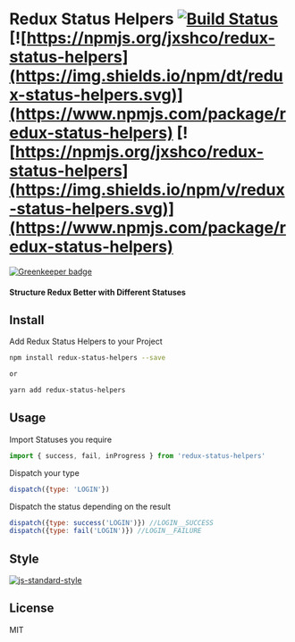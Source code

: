 # Redux Status Helpers [![Build Status](https://travis-ci.org/jxshco/redux-status-helpers.svg?branch=master)](https://travis-ci.org/jxshco/redux-status-helpers) [![https://npmjs.org/jxshco/redux-status-helpers](https://img.shields.io/npm/dt/redux-status-helpers.svg)](https://www.npmjs.com/package/redux-status-helpers) [![https://npmjs.org/jxshco/redux-status-helpers](https://img.shields.io/npm/v/redux-status-helpers.svg)](https://www.npmjs.com/package/redux-status-helpers)

[![Greenkeeper badge](https://badges.greenkeeper.io/jxshco/redux-status-helpers.svg)](https://greenkeeper.io/)

#### Structure Redux Better with Different Statuses

## Install
Add Redux Status Helpers to your Project
```bash
npm install redux-status-helpers --save

or

yarn add redux-status-helpers
```

## Usage

Import Statuses you require

```js
import { success, fail, inProgress } from 'redux-status-helpers'
```

Dispatch your type
```js
dispatch({type: 'LOGIN'})
```

Dispatch the status depending on the result
```js
dispatch({type: success('LOGIN')}) //LOGIN__SUCCESS
dispatch({type: fail('LOGIN')}) //LOGIN__FAILURE
```

## Style
[![js-standard-style](https://cdn.rawgit.com/standard/standard/master/badge.svg)](https://github.com/standard/standard)

## License

MIT
